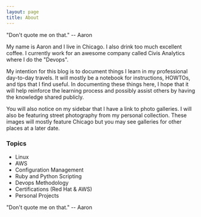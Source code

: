 ```yaml
---
layout: page
title: About
---
```


<p class="message">
  "Don't quote me on that." -- Aaron
</p>

My name is Aaron and I live in Chicago.  I also drink too much excellent coffee.  I currently work for an awesome company called Civis Analytics where I do the "Devops".

My intention for this blog is to document things I learn in my professional day-to-day travels.  It will mostly be a notebook for instructions, HOWTOs, and tips that I find useful.  In documenting these things here, I hope that it will help reinforce the learning process and possibly assist others by having the knowledge shared publicly.

You will also notice on my sidebar that I have a link to photo galleries. I will also be featuring street photography from my personal collection. These images will mostly feature Chicago but you may see galleries for other places at a later date.

### Topics

* Linux
* AWS
* Configuration Management
* Ruby and Python Scripting
* Devops Methodology
* Certifications (Red Hat & AWS)
* Personal Projects


<p class="message">
  "Don't quote me on that." -- Aaron
</p>
